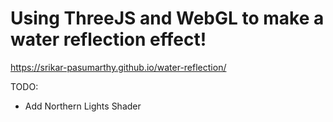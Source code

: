 # Using ThreeJS and WebGL to make a water reflection effect!
https://srikar-pasumarthy.github.io/water-reflection/ 

TODO: 
- Add Northern Lights Shader
